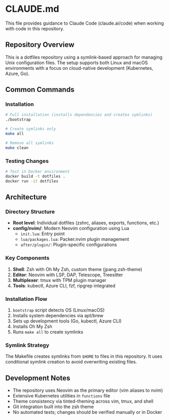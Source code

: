 # CLAUDE.md

This file provides guidance to Claude Code (claude.ai/code) when working with code in this repository.

## Repository Overview

This is a dotfiles repository using a symlink-based approach for managing Unix configuration files. The setup supports both Linux and macOS environments with a focus on cloud-native development (Kubernetes, Azure, Go).

## Common Commands

### Installation
```bash
# Full installation (installs dependencies and creates symlinks)
./bootstrap

# Create symlinks only
make all

# Remove all symlinks
make clean
```

### Testing Changes
```bash
# Test in Docker environment
docker build -t dotfiles .
docker run -it dotfiles
```

## Architecture

### Directory Structure
- **Root level**: Individual dotfiles (zshrc, aliases, exports, functions, etc.)
- **config/nvim/**: Modern Neovim configuration using Lua
  - `init.lua`: Entry point
  - `lua/packages.lua`: Packer.nvim plugin management
  - `after/plugin/`: Plugin-specific configurations

### Key Components
1. **Shell**: Zsh with Oh My Zsh, custom theme (jpang.zsh-theme)
2. **Editor**: Neovim with LSP, DAP, Telescope, Treesitter
3. **Multiplexer**: tmux with TPM plugin manager
4. **Tools**: kubectl, Azure CLI, fzf, ripgrep integrated

### Installation Flow
1. `bootstrap` script detects OS (Linux/macOS)
2. Installs system dependencies via apt/brew
3. Sets up development tools (Go, kubectl, Azure CLI)
4. Installs Oh My Zsh
5. Runs `make all` to create symlinks

### Symlink Strategy
The Makefile creates symlinks from `$HOME` to files in this repository. It uses conditional symlink creation to avoid overwriting existing files.

## Development Notes

- The repository uses Neovim as the primary editor (vim aliases to nvim)
- Extensive Kubernetes utilities in `functions` file
- Theme consistency via tinted-theming across vim, tmux, and shell
- Git integration built into the zsh theme
- No automated tests; changes should be verified manually or in Docker